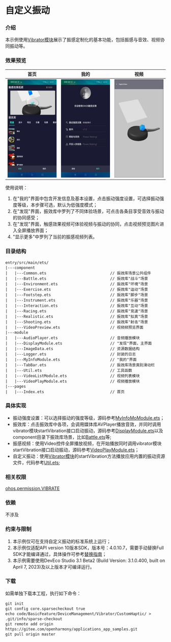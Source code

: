 # 自定义振动

### 介绍

本示例使用[Vibrator模块](https://gitee.com/openharmony/docs/blob/master/zh-cn/application-dev/reference/apis/js-apis-vibrator.md)展示了振感定制化的基本功能，包括振感与音效、视频协同振动等。

### 效果预览
| 首页                                     | 我的                                    | 视频                                       |
|----------------------------------------|---------------------------------------|------------------------------------------|
| ![home](screenshots/devices/home.jpeg) | ![play1](screenshots/devices/my.jpeg) | ![play1](screenshots/devices/video.jpeg) |

使用说明：
1. 在"我的"界面中包含开发信息及基本设置，点击振动强度设置，可选择振动强度等级，本步骤可选，默认为低强度模式；
2. 在"发现"界面，振效库中罗列了不同体验场景，可点击各条目享受音效与振动的协同感受；
3. 在"发现"界面，触感效果视频可体验视频与振动的协同，点击视频预览图片进入全屏播放界面；
4. "显示更多"中罗列了当前的振感视频列表。

### 目录结构
```
entry/src/main/ets/
|---component
|   |---Common.ets                            // 振效库场景公共组件
|   |---Battle.ets                            // 振效库"战斗"场景
|   |---Environment.ets                       // 振效库"环境"场景
|   |---Exercise.ets                          // 振效库"运动"场景
|   |---Footstep.ets                          // 振效库"脚步"场景
|   |---Instrument.ets                        // 振效库"乐器"场景
|   |---Interaction.ets                       // 振效库"互动"场景
|   |---Racing.ets                            // 振效库"竞速"场景
|   |---Realistic.ets                         // 振效库"拟真"场景
|   |---Shooting.ets                          // 振效库"射击"场景
|   |---VideoPreview.ets                      // 视频频预览界面
|---module
|   |---AudioPlayer.ets                       // 音频播放模块
|   |---DisplayModule.ets                     // "发现"界面，主界面
|   |---ImageData.ets                         // 资源数据结构
|   |---Logger.ets                            // 封装的日志
|   |---MyInfoModule.ets                      // "我的"界面
|   |---TabBar.ets                            // 振效库场景类别滑动栏
|   |---Util.ets                              // 工具函数
|   |---VideoListModule.ets                   // 视频列表模块
|   |---VideoPlayModule.ets                   // 视频播放模块
|---pages                                  
|   |---Index.ets                             // 首页
```
### 具体实现
+ 振动强度设置：可以选择振动的强度等级，源码参考[MyInfoMoModule.ets](entry/src/main/ets/module/MyInfoModule.ets)；
+ 振效库：点击振效库中各项，会调用媒体库AVPlayer播放音效，并同时调用vibrator模块startVibration接口启动振动，源码参考[DisplayModule.ets](entry/src/main/ets/module/DisplayModule.ets)以及component目录下振效库场景，比如[Battle.ets](entry/src/main/ets/component/Battle.ets)等;
+ 振感视频：使用Video控件全屏播放视频，在开始播放同时调用vibrator模块startVibration接口启动振动，源码参考[VideoPlayModule.ets](entry/src/main/ets//module/VideoPlayModule.ets)；
+ 自定义振动：使用[Vibrator模块](https://gitee.com/openharmony/docs/blob/master/zh-cn/application-dev/reference/apis/js-apis-vibrator.md)的startVibration方法播放应用内置的振动资源文件，代码参考[Util.ets](entry/src/main/ets/module/Util.ets);

### 相关权限

[ohos.permission.VIBRATE](https://gitee.com/openharmony/docs/blob/master/zh-cn/application-dev/security/permission-list.md#ohospermissionvibrate)

### 依赖
不涉及

### 约束与限制

1. 本示例仅可在支持自定义振动的标准系统上运行； 
2. 本示例仅适配API version 10版本SDK，版本号：4.0.10.7，需要手动替换Full SDK才能编译通过，具体操作可参考[替换指南](https://docs.openharmony.cn/pages/v3.2/zh-cn/application-dev/quick-start/full-sdk-switch-guide.md/)；
3. 本示例需要使用DevEco Studio 3.1 Beta2 (Build Version: 3.1.0.400, built on April 7, 2023)及以上版本才可编译运行。

### 下载
如需单独下载本工程，执行如下命令：
```
git init
git config core.sparsecheckout true
echo code/BasicFeature/DeviceManagement/Vibrator/CustomHaptic/ > .git/info/sparse-checkout
git remote add origin https://gitee.com/openharmony/applications_app_samples.git
git pull origin master
```
